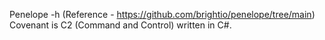 Penelope -h (Reference - https://github.com/brightio/penelope/tree/main) </br>
Covenant is C2 (Command and Control) written in C#.
